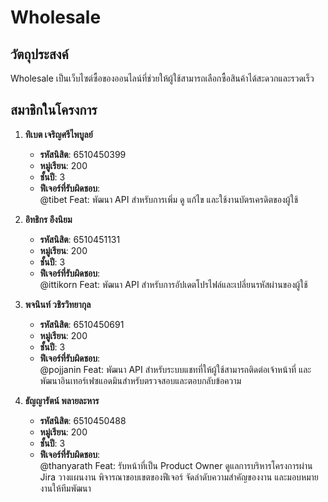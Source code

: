 # Wholesale  

## วัตถุประสงค์  
Wholesale เป็นเว็บไซต์ซื้อของออนไลน์ที่ช่วยให้ผู้ใช้สามารถเลือกซื้อสินค้าได้สะดวกและรวดเร็ว  

## สมาชิกในโครงการ  

1. **ทิเบต เจริญศรีไพบูลย์**  
   - **รหัสนิสิต**: 6510450399  
   - **หมู่เรียน**: 200  
   - **ชั้นปี**: 3  
   - **ฟีเจอร์ที่รับผิดชอบ**:  
     @tibet Feat: พัฒนา API สำหรับการเพิ่ม ดู แก้ไข และใช้งานบัตรเครดิตของผู้ใช้  

2. **อิทธิกร อึงนิยม**  
   - **รหัสนิสิต**: 6510451131  
   - **หมู่เรียน**: 200  
   - **ชั้นปี**: 3  
   - **ฟีเจอร์ที่รับผิดชอบ**:  
     @ittikorn Feat: พัฒนา API สำหรับการอัปเดตโปรไฟล์และเปลี่ยนรหัสผ่านของผู้ใช้  

3. **พจนินท์ วชิรวิทยากุล**  
   - **รหัสนิสิต**: 6510450691  
   - **หมู่เรียน**: 200  
   - **ชั้นปี**: 3  
   - **ฟีเจอร์ที่รับผิดชอบ**:  
     @pojjanin Feat: พัฒนา API สำหรับระบบแชทที่ให้ผู้ใช้สามารถติดต่อเจ้าหน้าที่ และพัฒนาอินเทอร์เฟซแอดมินสำหรับตรวจสอบและตอบกลับข้อความ  

4. **ธัญญารัตน์ พลายละหาร**  
   - **รหัสนิสิต**: 6510450488  
   - **หมู่เรียน**: 200  
   - **ชั้นปี**: 3  
   - **ฟีเจอร์ที่รับผิดชอบ**:  
     @thanyarath Feat: รับหน้าที่เป็น Product Owner ดูแลการบริหารโครงการผ่าน Jira วางแผนงาน พิจารณาขอบเขตของฟีเจอร์ จัดลำดับความสำคัญของงาน และมอบหมายงานให้ทีมพัฒนา  

